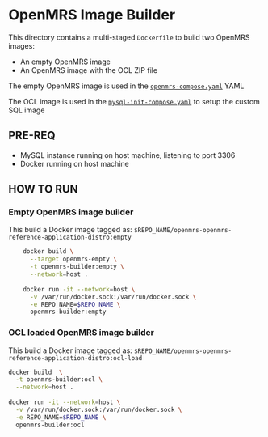 # OpenMRS Image Builder

This directory contains a multi-staged `Dockerfile` to build two OpenMRS images:

* An empty OpenMRS image
* An OpenMRS image with the OCL ZIP file

The empty OpenMRS image is used in the [`openmrs-compose.yaml`](../openmrs-compose.yaml) YAML

The OCL image is used in the [`mysql-init-compose.yaml`](../mysql-build/mysql-init-compose.yaml) to setup the custom SQL image

## PRE-REQ

* MySQL instance running on host machine, listening to port 3306
* Docker running on host machine

## HOW TO RUN

### Empty OpenMRS image builder

This build a Docker image tagged as:
`$REPO_NAME/openmrs-openmrs-reference-application-distro:empty`

```bash
    docker build \
      --target openmrs-empty \
      -t openmrs-builder:empty \
      --network=host .
    
    docker run -it --network=host \
      -v /var/run/docker.sock:/var/run/docker.sock \
      -e REPO_NAME=$REPO_NAME \
      openmrs-builder:empty
```

### OCL loaded OpenMRS image builder

This build a Docker image tagged as:
`$REPO_NAME/openmrs-openmrs-reference-application-distro:ocl-load`

```bash
docker build  \
  -t openmrs-builder:ocl \
  --network=host .
    
docker run -it --network=host \
  -v /var/run/docker.sock:/var/run/docker.sock \
  -e REPO_NAME=$REPO_NAME \
  openmrs-builder:ocl
```
